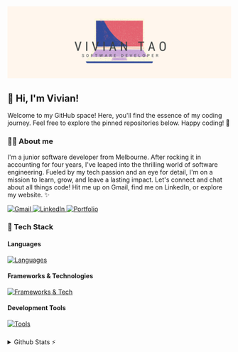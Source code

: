 ![GitHub profile banner](/Banner2.png)

## 🌸 Hi, I'm Vivian!

 Welcome to my GitHub space! Here, you'll find the essence of my coding journey. Feel free to explore the pinned repositories below. Happy coding! 🚀


### 👩‍💻 About me

 I'm a junior software developer from Melbourne. After rocking it in accounting for four years, I've leaped into the thrilling world of software engineering. Fueled by my tech passion and an eye for detail, I'm on a mission to learn, grow, and leave a lasting impact. Let's connect and chat about all things code! Hit me up on Gmail, find me on LinkedIn, or explore my website. ✨

 <div id="badges">
    <a href="mailto:viviantao.dev@gmail.com">
    <img src="https://img.shields.io/badge/Gmail-D14836?style=for-the-badge&logo=gmail&logoColor=white" alt="Gmail"/>
  </a>
  <a href="https://www.linkedin.com/in/viviantao/">
    <img src="https://img.shields.io/badge/LinkedIn-0077B5?style=for-the-badge&logo=linkedin&logoColor=white" alt="LinkedIn"/>
  </a>
  <a href="https://viviantao.surge.sh/">
  <img src="https://img.shields.io/badge/website-000000?style=for-the-badge&logo=About.me&logoColor=white" alt="Portfolio"
 />
 </a>
 </div>


 ### 🦾 Tech Stack

 #### Languages
<!-- <p align="center">
  <a href="https://skillicons.dev">
    <img src="https://skillicons.dev/icons?i=html,css,js,python" />
  </a>
</p> -->

[![Languages](https://skillicons.dev/icons?i=html,css,js,python)](https://skillicons.dev)

#### Frameworks & Technologies
[![Frameworks & Tech](https://skillicons.dev/icons?i=react,express,nodejs,postgres,mongodb,threejs,tailwind)](https://skillicons.dev)

#### Development Tools
[![Tools](https://skillicons.dev/icons?i=git,github,linux,vscode,vite,unity,postman)](https://skillicons.dev)


###
<details>
  <summary>Github Stats ⚡</summary>
  
  <a href="#">![Github stats](https://github-readme-stats.vercel.app/api?username=viviantaoyh&theme=dracula&hide=stars,issues&count_private=true&hide_border=true&line_height=20&show=prs_merged_percentage&show_icons=true)</a>
  <a href="#">![Top Langs](https://github-readme-stats.vercel.app/api/top-langs/?username=viviantaoyh&layout=compact&theme=dracula&count_private=true&hide_border=true)</a>
  
</details>

<!--
**viviantaoyh/viviantaoyh** is a ✨ _special_ ✨ repository because its `README.md` (this file) appears on your GitHub profile.

Here are some ideas to get you started:

- 🔭 I’m currently working on ...
- 🌱 I’m currently learning ...
- 👯 I’m looking to collaborate on ...
- 🤔 I’m looking for help with ...
- 💬 Ask me about ...
- 📫 How to reach me: ...
- 😄 Pronouns: ...
- ⚡ Fun fact: ...
-->
